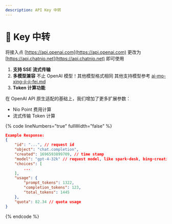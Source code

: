 ```yaml
---
description: API Key 中转
---
```


# 🌟 Key 中转

将接入点 [https://api.openai.com](https://api.openai.com) 更改为 [https://api.chatnio.net](https://api.chatnio.net) 即可使用

1. **支持 SSE 流式传输**
2. **多模型兼容** 不止 OpenAI 模型！其他模型格式相同 其他支持模型参考 [ai-mo-xing-ji-ji-fei.md](../../ai-mo-xing-ji-ji-fei.md "mention")
3. **Token 计算功能**



在 OpenAI API 原生适配的基础上，我们增加了更多扩展参数：

* Nio Point 费用计算&#x20;
* 流式传输 Token 计算

{% code lineNumbers="true" fullWidth="false" %}
```json
Example Response:
{
    "id": "...", // request id
    "object": "chat.completion",
    "created": 1696593899709, // time stamp
    "model": "gpt-4-32k" // request model, like spark-desk, bing-creative, claude-1 and etc.
    "choices": [
        ...
    ],
    "usage": {
        "prompt_tokens": 1322,
        "completion_tokens": 123,
        "total_tokens": 1445
    },
    "quota": 82.34 // quota usage
}
```
{% endcode %}

